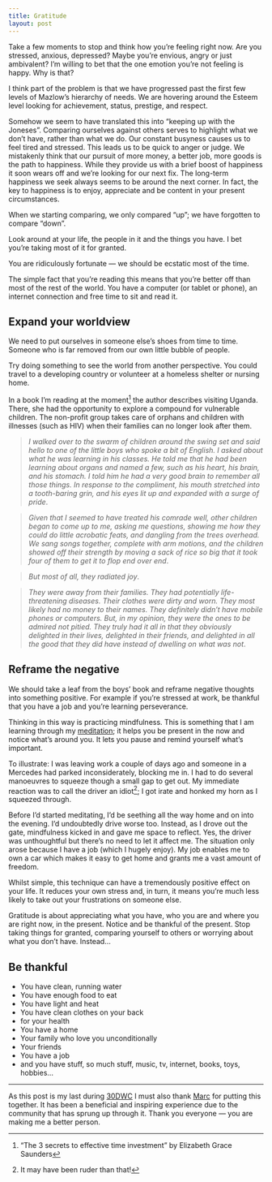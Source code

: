 ```yaml
---
title: Gratitude
layout: post
---
```

Take a few moments to stop and think how you’re feeling right now. Are you stressed, anxious, depressed? Maybe you’re envious, angry or just ambivalent? I’m willing to bet that the one emotion you’re not feeling is happy. Why is that?

I think part of the problem is that we have progressed past the first few levels of Mazlow’s hierarchy of needs. We are hovering around the Esteem level looking for achievement, status, prestige, and respect. 

Somehow we seem to have translated this into “keeping up with the Joneses”.  Comparing ourselves against others serves to highlight what we don’t have, rather than what we do. Our constant busyness causes us to feel tired and stressed. This leads us to be quick to anger or judge. We mistakenly think that our pursuit of more money, a better job, more goods is the path to happiness. While they provide us with a brief boost of happiness it soon wears off and we’re looking for our next fix. The long-term happiness we seek always seems to be around the next corner. In fact, the key to happiness is to enjoy, appreciate and be content in your present circumstances.

When we starting comparing, we only compared “up”; we have forgotten to compare “down”.

Look around at your life, the people in it and the things you have. I bet you’re taking most of it for granted.

You are ridiculously fortunate — we should be ecstatic most of the time.

The simple fact that you’re reading this means that you’re better off than most of the rest of the world. You have a computer (or tablet or phone), an internet connection and free time to sit and read it.

## Expand your worldview

We need to put ourselves in someone else’s shoes from time to time. Someone who is far removed from our own little bubble of people.

Try doing something to see the world from another perspective. You could travel to a developing country or volunteer at a homeless shelter or nursing home.

In a book I’m reading at the moment[^1] the author describes visiting Uganda. There, she had the opportunity to explore a compound for vulnerable children. The non-profit group takes care of orphans and children with illnesses (such as HIV) when their families can no longer look after them.

> *I walked over to the swarm of children around the swing set and said hello to one of the little boys who spoke a bit of English. I asked about what he was learning in his classes. He told me that he had been learning about organs and named a few, such as his heart, his brain, and his stomach. I told him he had a very good brain to remember all those things. In response to the compliment, his mouth stretched into a tooth-baring grin, and his eyes lit up and expanded with a surge of pride*.

> *Given that I seemed to have treated his comrade well, other children began to come up to me, asking me questions, showing me how they could do little acrobatic feats, and dangling from the trees overhead. We sang songs together, complete with arm motions, and the children showed off their strength by moving a sack of rice so big that it took four of them to get it to flop end over end*.

> *But most of all, they radiated joy*.

> *They were away from their families. They had potentially life-threatening diseases. Their clothes were dirty and worn. They most likely had no money to their names. They definitely didn’t have mobile phones or computers. But, in my opinion, they were the ones to be admired not pitied. They truly had it all in that they obviously delighted in their lives, delighted in their friends, and delighted in all the good that they did have instead of dwelling on what was not*.

## Reframe the negative

We should take a leaf from the boys’ book and reframe negative thoughts into something positive. For example if you’re stressed at work, be thankful that you have a job and you’re learning perseverance.

Thinking in this way is practicing mindfulness. This is something that I am learning through my [meditation](/journal/meditation); it helps you be present in the now and notice what’s around you. It lets you pause and remind yourself what’s important.

To illustrate: I was leaving work a couple of days ago and someone in a Mercedes had parked inconsiderately, blocking me in. I had to do several manoeuvres to squeeze though a small gap to get out. My immediate reaction was to call the driver an idiot[^2]; I got irate and honked my horn as I squeezed through.

Before I’d started meditating, I’d be seething all the way home and on into the evening. I’d undoubtedly drive worse too. Instead, as I drove out the gate, mindfulness kicked in and gave me space to reflect. Yes, the driver was unthoughtful but there’s no need to let it affect me. The situation only arose because I have a job (which I hugely enjoy). My job enables me to own a car which makes it easy to get home and grants me a vast amount of freedom.

Whilst simple, this technique can have a tremendously positive effect on your life. It reduces your own stress and, in turn, it means you’re much less likely to take out your frustrations on someone else.

Gratitude is about appreciating what you have, who you are and where you are right now, in the present. Notice and be thankful of the present. Stop taking things for granted, comparing yourself to others or worrying about what you don’t have. Instead…

## Be thankful

- You have clean, running water
- You have enough food to eat
- You have light and heat
- You have clean clothes on your back
- for your health
- You have a home
- Your family who love you unconditionally
- Your friends
- You have a job
- and you have stuff, so much stuff, music, tv, internet, books, toys, hobbies…

<hr>

As this post is my last during [30DWC](http://marcjenkins.co.uk/30dwc) I must also thank [Marc](http://marcjenkins.co.uk) for putting this together. It has been a beneficial and inspiring experience due to the community that has sprung up through it. Thank you everyone — you are making me a better person.

[^1]: “The 3 secrets to effective time investment” by Elizabeth Grace Saunders
[^2]: It may have been ruder than that!